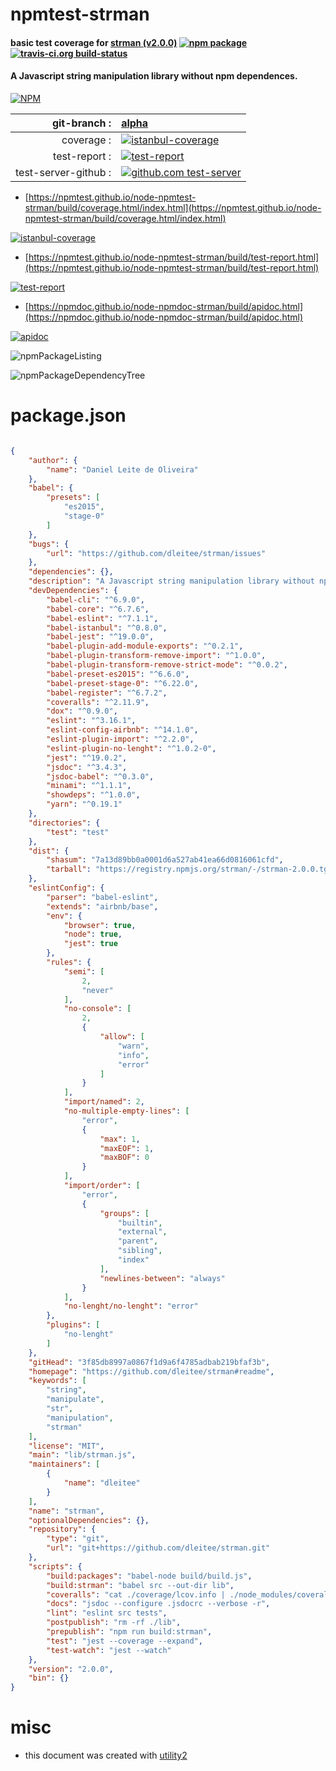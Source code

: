 # npmtest-strman

#### basic test coverage for  [strman (v2.0.0)](https://github.com/dleitee/strman#readme)  [![npm package](https://img.shields.io/npm/v/npmtest-strman.svg?style=flat-square)](https://www.npmjs.org/package/npmtest-strman) [![travis-ci.org build-status](https://api.travis-ci.org/npmtest/node-npmtest-strman.svg)](https://travis-ci.org/npmtest/node-npmtest-strman)

#### A Javascript string manipulation library without npm dependences.

[![NPM](https://nodei.co/npm/strman.png?downloads=true&downloadRank=true&stars=true)](https://www.npmjs.com/package/strman)

| git-branch : | [alpha](https://github.com/npmtest/node-npmtest-strman/tree/alpha)|
|--:|:--|
| coverage : | [![istanbul-coverage](https://npmtest.github.io/node-npmtest-strman/build/coverage.badge.svg)](https://npmtest.github.io/node-npmtest-strman/build/coverage.html/index.html)|
| test-report : | [![test-report](https://npmtest.github.io/node-npmtest-strman/build/test-report.badge.svg)](https://npmtest.github.io/node-npmtest-strman/build/test-report.html)|
| test-server-github : | [![github.com test-server](https://npmtest.github.io/node-npmtest-strman/GitHub-Mark-32px.png)](https://npmtest.github.io/node-npmtest-strman/build/app/index.html) | | build-artifacts : | [![build-artifacts](https://npmtest.github.io/node-npmtest-strman/glyphicons_144_folder_open.png)](https://github.com/npmtest/node-npmtest-strman/tree/gh-pages/build)|

- [https://npmtest.github.io/node-npmtest-strman/build/coverage.html/index.html](https://npmtest.github.io/node-npmtest-strman/build/coverage.html/index.html)

[![istanbul-coverage](https://npmtest.github.io/node-npmtest-strman/build/screenCapture.buildCi.browser.%252Ftmp%252Fbuild%252Fcoverage.lib.html.png)](https://npmtest.github.io/node-npmtest-strman/build/coverage.html/index.html)

- [https://npmtest.github.io/node-npmtest-strman/build/test-report.html](https://npmtest.github.io/node-npmtest-strman/build/test-report.html)

[![test-report](https://npmtest.github.io/node-npmtest-strman/build/screenCapture.buildCi.browser.%252Ftmp%252Fbuild%252Ftest-report.html.png)](https://npmtest.github.io/node-npmtest-strman/build/test-report.html)

- [https://npmdoc.github.io/node-npmdoc-strman/build/apidoc.html](https://npmdoc.github.io/node-npmdoc-strman/build/apidoc.html)

[![apidoc](https://npmdoc.github.io/node-npmdoc-strman/build/screenCapture.buildCi.browser.%252Ftmp%252Fbuild%252Fapidoc.html.png)](https://npmdoc.github.io/node-npmdoc-strman/build/apidoc.html)

![npmPackageListing](https://npmtest.github.io/node-npmtest-strman/build/screenCapture.npmPackageListing.svg)

![npmPackageDependencyTree](https://npmtest.github.io/node-npmtest-strman/build/screenCapture.npmPackageDependencyTree.svg)



# package.json

```json

{
    "author": {
        "name": "Daniel Leite de Oliveira"
    },
    "babel": {
        "presets": [
            "es2015",
            "stage-0"
        ]
    },
    "bugs": {
        "url": "https://github.com/dleitee/strman/issues"
    },
    "dependencies": {},
    "description": "A Javascript string manipulation library without npm dependences.",
    "devDependencies": {
        "babel-cli": "^6.9.0",
        "babel-core": "^6.7.6",
        "babel-eslint": "^7.1.1",
        "babel-istanbul": "^0.8.0",
        "babel-jest": "^19.0.0",
        "babel-plugin-add-module-exports": "^0.2.1",
        "babel-plugin-transform-remove-import": "^1.0.0",
        "babel-plugin-transform-remove-strict-mode": "^0.0.2",
        "babel-preset-es2015": "^6.6.0",
        "babel-preset-stage-0": "^6.22.0",
        "babel-register": "^6.7.2",
        "coveralls": "^2.11.9",
        "dox": "^0.9.0",
        "eslint": "^3.16.1",
        "eslint-config-airbnb": "^14.1.0",
        "eslint-plugin-import": "^2.2.0",
        "eslint-plugin-no-lenght": "^1.0.2-0",
        "jest": "^19.0.2",
        "jsdoc": "^3.4.3",
        "jsdoc-babel": "^0.3.0",
        "minami": "^1.1.1",
        "showdeps": "^1.0.0",
        "yarn": "^0.19.1"
    },
    "directories": {
        "test": "test"
    },
    "dist": {
        "shasum": "7a13d89bb0a0001d6a527ab41ea66d0816061cfd",
        "tarball": "https://registry.npmjs.org/strman/-/strman-2.0.0.tgz"
    },
    "eslintConfig": {
        "parser": "babel-eslint",
        "extends": "airbnb/base",
        "env": {
            "browser": true,
            "node": true,
            "jest": true
        },
        "rules": {
            "semi": [
                2,
                "never"
            ],
            "no-console": [
                2,
                {
                    "allow": [
                        "warn",
                        "info",
                        "error"
                    ]
                }
            ],
            "import/named": 2,
            "no-multiple-empty-lines": [
                "error",
                {
                    "max": 1,
                    "maxEOF": 1,
                    "maxBOF": 0
                }
            ],
            "import/order": [
                "error",
                {
                    "groups": [
                        "builtin",
                        "external",
                        "parent",
                        "sibling",
                        "index"
                    ],
                    "newlines-between": "always"
                }
            ],
            "no-lenght/no-lenght": "error"
        },
        "plugins": [
            "no-lenght"
        ]
    },
    "gitHead": "3f85db8997a0867f1d9a6f4785adbab219bfaf3b",
    "homepage": "https://github.com/dleitee/strman#readme",
    "keywords": [
        "string",
        "manipulate",
        "str",
        "manipulation",
        "strman"
    ],
    "license": "MIT",
    "main": "lib/strman.js",
    "maintainers": [
        {
            "name": "dleitee"
        }
    ],
    "name": "strman",
    "optionalDependencies": {},
    "repository": {
        "type": "git",
        "url": "git+https://github.com/dleitee/strman.git"
    },
    "scripts": {
        "build:packages": "babel-node build/build.js",
        "build:strman": "babel src --out-dir lib",
        "coveralls": "cat ./coverage/lcov.info | ./node_modules/coveralls/bin/coveralls.js && rm -rf ./coverage",
        "docs": "jsdoc --configure .jsdocrc --verbose -r",
        "lint": "eslint src tests",
        "postpublish": "rm -rf ./lib",
        "prepublish": "npm run build:strman",
        "test": "jest --coverage --expand",
        "test-watch": "jest --watch"
    },
    "version": "2.0.0",
    "bin": {}
}
```



# misc
- this document was created with [utility2](https://github.com/kaizhu256/node-utility2)
